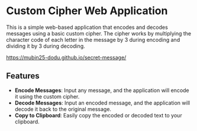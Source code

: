 # Custom Cipher Web Application

This is a simple web-based application that encodes and decodes messages using a basic custom cipher. The cipher works by multiplying the character code of each letter in the message by 3 during encoding and dividing it by 3 during decoding.

https://mubin25-dodu.github.io/secret-message/

## Features

- **Encode Messages**: Input any message, and the application will encode it using the custom cipher.
- **Decode Messages**: Input an encoded message, and the application will decode it back to the original message.
- **Copy to Clipboard**: Easily copy the encoded or decoded text to your clipboard.
